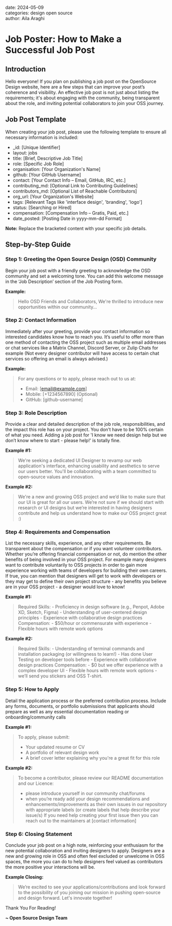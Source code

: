 date: 2024-05-09 <br>
categories: design open source <br>
author: Aila Araghi


# Job Poster: How to Make a Successful Job Post

## Introduction

Hello everyone! If you plan on publishing a job post on the OpenSource Design website, here are a few steps that can improve your post’s coherence and visibility. An effective job post is not just about listing the requirements; it's about engaging with the community, being transparent about the role, and inviting potential collaborators to join your OSS journey.

## Job Post Template

When creating your job post, please use the following template to ensure all necessary information is included:

- _id: [Unique Identifier]
- layout: jobs
- title: [Brief, Descriptive Job Title]
- role: [Specific Job Role]
- organisation: [Your Organization's Name]
- github: [Your GitHub Username]
- contact: [Your Contact Info – Email, GitHub, IRC, etc.]
- contributing_md: [Optional Link to Contributing Guidelines]
- contributors_md: [Optional List of Reachable Contributors]
- org_url: [Your Organization's Website]
- tags: [Relevant Tags like 'interface design', 'branding', 'logo']
- status: [Searching or Hired]
- compensation: [Compensation Info – Gratis, Paid, etc.]
- date_posted: [Posting Date in yyyy-mm-dd Format]

**Note:** Replace the bracketed content with your specific job details.

## Step-by-Step Guide

### Step 1: Greeting the Open Source Design (OSD) Community

Begin your job post with a friendly greeting to acknowledge the OSD community and set a welcoming tone. You can add this welcome message in the ‘Job Description’ section of the Job Posting form.

**Example:**
> Hello OSD Friends and Collaborators, We're thrilled to introduce new opportunities within our community…

### Step 2: Contact Information

Immediately after your greeting, provide your contact information so interested candidates know how to reach you. It’s useful to offer more than one method of contacting the OSS project such as multiple email addresses or chat services like a Matrix Channel, Discord Server, or Zulip Chats for example (Not every designer contributor will have access to certain chat services so offering an email is always advised.)

**Example:**
> For any questions or to apply, please reach out to us at:
> - Email: [email@example.com]
> - Mobile: [+1234567890] (Optional)
> - GitHub: [github-username]

### Step 3: Role Description

Provide a clear and detailed description of the job role, responsibilities, and the impact this role has on your project. You don’t have to be 100% certain of what you need. Adding a job post for 'I know we need design help but we don’t know where to start - please help!' is totally fine.

**Example #1:**
> We're seeking a dedicated UI Designer to revamp our web application's interface, enhancing usability and aesthetics to serve our users better. You'll be collaborating with a team committed to open-source values and innovation.

**Example #2:**
> We're a new and growing OSS project and we’d like to make sure that our UI is great for all our users. We’re not sure if we should start with research or UI designs but we’re interested in having designers contribute and help us understand how to make our OSS project great :)

### Step 4: Requirements and Compensation

List the necessary skills, experience, and any other requirements. Be transparent about the compensation or if you want volunteer contributors. Whether you’re offering financial compensation or not, do mention the other benefits of being involved in your OSS project. For example many designers want to contribute voluntarily to OSS projects in order to gain more experience working with teams of developers for building their own careers. If true, you can mention that designers will get to work with developers or they may get to define their own project structure - any benefits you believe are in your OSS project - a designer would love to know!

**Example #1:**
> Required Skills: - Proficiency in design software (e.g., Penpot, Adobe XD, Sketch, Figma) - Understanding of user-centered design principles - Experience with collaborative design practices Compensation: - $50/hour or commensurate with experience - Flexible hours with remote work options

**Example #2:**
> Required Skills: - Understanding of terminal commands and installation packaging (or willingness to learn!) - Has done User Testing on developer tools before - Experience with collaborative design practices Compensation: - $0 but we offer experience with a complex developer UI - Flexible hours with remote work options - we’ll send you stickers and OSS T-shirt.

### Step 5: How to Apply

Detail the application process or the preferred contribution process. Include any forms, documents, or portfolio submissions that applicants should prepare as well as any essential documentation reading or onboarding/community calls

**Example #1:**
> To apply, please submit:
> - Your updated resume or CV
> - A portfolio of relevant design work
> - A brief cover letter explaining why you're a great fit for this role

**Example #2:**
> To become a contributor, please review our README documentation and our Licence:
> - please introduce yourself in our community chat/forums
> - when you’re ready add your design recommendations and enhancements/improvements as their own issues in our repository with appropriate labels (or create labels that help describe your issue/s) If you need help creating your first issue then you can reach out to the maintainers at [contact information]

### Step 6: Closing Statement

Conclude your job post on a high note, reinforcing your enthusiasm for the new potential collaboration and inviting designers to apply. Designers are a new and growing role in OSS and often feel excluded or unwelcome in OSS spaces, the more you can do to help designers feel valued as contributors the more positive your interactions will be.

**Example Closing:**
> We’re excited to see your applications/contributions and look forward to the possibility of you joining our mission in pushing open-source and design forward. Let's innovate together!

Thank You For Reading!

**~ Open Source Design Team**
